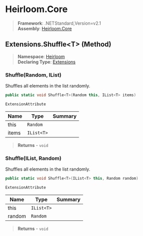 # Heirloom.Core

> **Framework**: .NETStandard,Version=v2.1  
> **Assembly**: [Heirloom.Core][0]

## Extensions.Shuffle\<T> (Method)

> **Namespace**: [Heirloom][0]  
> **Declaring Type**: [Extensions][1]

### Shuffle<T>(Random, IList<T>)

Shuffles all elements in the list randomly.

```cs
public static void Shuffle<T>(Random this, IList<T> items)
```

`ExtensionAttribute`

| Name  | Type       | Summary |
|-------|------------|---------|
| this  | `Random`   |         |
| items | `IList<T>` |         |

> **Returns** - `void`

### Shuffle<T>(IList<T>, Random)

Shuffles all elements in the list randomly.

```cs
public static void Shuffle<T>(IList<T> this, Random random)
```

`ExtensionAttribute`

| Name   | Type       | Summary |
|--------|------------|---------|
| this   | `IList<T>` |         |
| random | `Random`   |         |

> **Returns** - `void`

[0]: ../../../Heirloom.Core.md
[1]: ../Extensions.md
